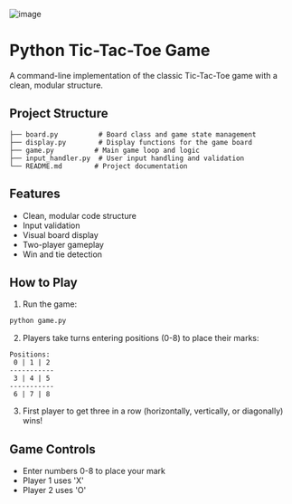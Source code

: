![image](https://github.com/user-attachments/assets/006739b9-4406-4039-8b29-0aa0675d60a1)



# Python Tic-Tac-Toe Game

A command-line implementation of the classic Tic-Tac-Toe game with a clean, modular structure.

## Project Structure

```
├── board.py          # Board class and game state management
├── display.py        # Display functions for the game board
├── game.py          # Main game loop and logic
├── input_handler.py  # User input handling and validation
└── README.md        # Project documentation
```

## Features

- Clean, modular code structure
- Input validation
- Visual board display
- Two-player gameplay
- Win and tie detection

## How to Play

1. Run the game:
```bash
python game.py
```

2. Players take turns entering positions (0-8) to place their marks:
```
Positions:
 0 | 1 | 2 
-----------
 3 | 4 | 5 
-----------
 6 | 7 | 8 
```

3. First player to get three in a row (horizontally, vertically, or diagonally) wins!

## Game Controls

- Enter numbers 0-8 to place your mark
- Player 1 uses 'X'
- Player 2 uses 'O'
